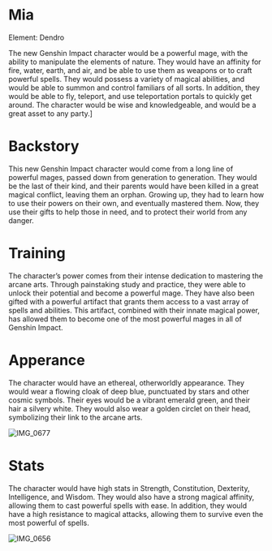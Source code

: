 # Mia

Element: Dendro

The new Genshin Impact character would be a powerful mage, with the ability to manipulate the elements of nature. They would have an affinity for fire, water, earth, and air, and be able to use them as weapons or to craft powerful spells. They would possess a variety of magical abilities, and would be able to summon and control familiars of all sorts. In addition, they would be able to fly, teleport, and use teleportation portals to quickly get around. The character would be wise and knowledgeable, and would be a great asset to any party.]

# Backstory

This new Genshin Impact character would come from a long line of powerful mages, passed down from generation to generation. They would be the last of their kind, and their parents would have been killed in a great magical conflict, leaving them an orphan. Growing up, they had to learn how to use their powers on their own, and eventually mastered them. Now, they use their gifts to help those in need, and to protect their world from any danger.

# Training

The character’s power comes from their intense dedication to mastering the arcane arts. Through painstaking study and practice, they were able to unlock their potential and become a powerful mage. They have also been gifted with a powerful artifact that grants them access to a vast array of spells and abilities. This artifact, combined with their innate magical power, has allowed them to become one of the most powerful mages in all of Genshin Impact.

# Apperance

The character would have an ethereal, otherworldly appearance. They would wear a flowing cloak of deep blue, punctuated by stars and other cosmic symbols. Their eyes would be a vibrant emerald green, and their hair a silvery white. They would also wear a golden circlet on their head, symbolizing their link to the arcane arts.

![IMG_0677](https://user-images.githubusercontent.com/113639823/206570740-62ff02b4-73cd-4666-83c3-e88ee1a0031a.JPG)


# Stats

The character would have high stats in Strength, Constitution, Dexterity, Intelligence, and Wisdom. They would also have a strong magical affinity, allowing them to cast powerful spells with ease. In addition, they would have a high resistance to magical attacks, allowing them to survive even the most powerful of spells.

![IMG_0656](https://user-images.githubusercontent.com/113639823/206570774-7f3d6286-b9d1-4fb1-97ff-d5bb421c9a87.JPG)

